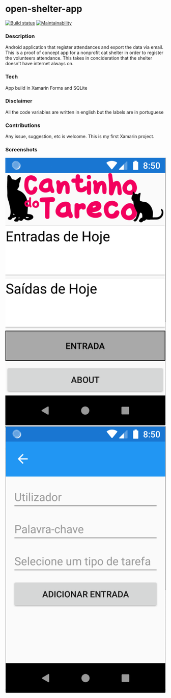 # open-shelter-app

[![Build status](https://ci.appveyor.com/api/projects/status/71k0t4i3qvim3xge/branch/master?svg=true)](https://ci.appveyor.com/project/andexpto/open-shelter-app/branch/master)
[![Maintainability](https://api.codeclimate.com/v1/badges/02fac7a0172f93268d04/maintainability)](https://codeclimate.com/github/andxpto/open-shelter-app/maintainability)


### Description

Android application that register attendances and export the data via email.
This is a proof of concept app for a nonprofit cat shelter in order to register the volunteers attendance. This takes in concideration that the shelter doesn't have internet always on.


### Tech

App build in Xamarin Forms and SQLite

### Disclaimer

All the code variables are written in english but the labels are in portuguese

### Contributions

Any issue, suggestion, etc is welcome. This is my first Xamarin project.

### Screenshots

![mainscreen](screenshots/mainscreen.png)
![addscreen](screenshots/add.png)
